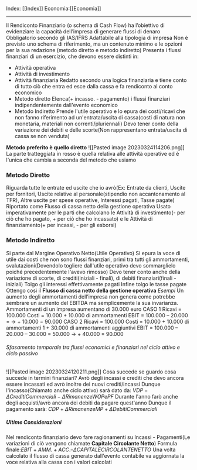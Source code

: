 Index: [[Index]]
Economia:[[Economia]]

---
Il Rendiconto Finanziario (o schema di Cash Flow) ha l’obiettivo di evidenziare la capacità dell’impresa di generare flussi di denaro
Obbligatorio secondo gli IAS/IFRS
Adattabile alla tipologia di impresa
Non è previsto uno schema di riferimento, ma un contenuto minimo e le opzioni per la sua redazione (metodo diretto e metodo indiretto) 
Presenta i flussi finanziari di un esercizio, che devono essere distinti in: 
- Attività operativa 
- Attività di investimento 
-  Attività finanziaria
Redatto secondo una logica finanziaria e tiene conto di tutto ciò che entra ed esce dalla cassa e fa rendiconto al conto economico
- Metodo diretto
	Elenca(+ incasso. - pagamento) i flussi finanziari indipendentemente dall'evento economico
- Metodo Indiretto
	Prende l'utile operativo e lo epura dei costi/ricavi che non fanno riferimento ad un'entrata/uscita di cassa(costi di natura non monetaria, materiali non correnti/pluriennali)
	Devo tener conto della variazione dei debiti e delle scorte(Non rappresentano entrata/uscita di cassa se non venduta)

**Metodo preferito è quello diretto**
![[Pasted image 20230324114206.png]]
La parte tratteggiata in rosso è quella relativa alle attività operative ed è l'unica che cambia a seconda del metodo che usiamo
### Metodo Diretto
Riguarda tutte le entrate ed uscite che io avrò(Ex: Entrate da clienti, Uscite per fornitori, Uscite relative al personale(stipendio non accantonamento al TFR), Altre uscite per spese operative, Interessi pagati, Tasse pagate)
Riportato come Flusso di cassa netto della gestione operativa
Usato imperativamente per le parti che calcolano le Attività di investimento(- per ciò che ho pagato, + per ciò che ho incassato) e le Attività di finanziamento(+ per incassi, - per gli esborsi)
### Metodo Indiretto
Si parte dal Margine Operativo Netto(Utile Operativo)
Si epura la voce di utile dai costi che non sono flussi finanziari, primi tra tutti gli ammortamenti, svalutazioni(Dovendolo togliere dall'utile operativo devo sommarglielo poiché precedentemente l'avevo rimosso)
Devo tener conto anche della variazione di scorte, di crediti(iniziali - finali), di debiti finanziari(finali - iniziali)
Tolgo gli interessi effettivamente pagati
Infine tolgo le tasse pagate
Ottengo così il **Flusso di cassa netto della gestione operativa**
*Esempi*
Un aumento degli ammortamenti dell’impresa non genera come potrebbe sembrare un aumento del EBITDA ma semplicemente la sua invarianza.
Ammortamenti di un impresa aumentano di 30.000 euro
CASO 1
Ricavi = 100.000 Costi = 10.000 + 10.000 di ammortamenti 
EBIT = 100.000 – 20.000 = $\rightarrow$ + 10.000 = 90.000
CASO 2 
Ricavi = 100.000 Costi = 10.000 + 10.000 di ammortamenti 1 + 30.000 di ammortamenti aggiuntivi
EBIT = 100.000 – 20.000 – 30.000 = 50.000 $\rightarrow$ + 40.000 = 90.000
###### Sfasamento temporale tra flussi economici e finanziari nel ciclo attivo e ciclo passivo
![[Pasted image 20230324120211.png]]
Cosa succede se guardo cosa succede in termini finanziari?
Avrò degli incassi e crediti che devo ancora essere incassati ed avrò inoltre dei nuovi crediti/incassi 
Dunque l'incasso(Chiamato anche ciclo attivo) sarà dato da: 
	$VDP - \Delta CreditiCommerciali - \Delta RimanenzeWOPePF$
Durante l'anno farò anche degli acquisti/avrò ancora dei debiti da pagare quest'anno
Dunque il pagamento sarà:
$CDP + \Delta RimanenzeMP + \Delta DebitiCommerciali$
##### Ultime Considerazioni
Nel rendiconto finanziario devo fare ragionamenti su Incassi - Pagamenti(Le variazioni di ciò vengono chiamate **Capitale Circolante Netto**)
Formula finale:$EBIT + AMM. + ACC. – \Delta CAPITALE CIRCOLANTE NETTO$
Una volta calcolato il flusso di cassa generato dall'evento contabile va aggiornata la voce relativa alla cassa con i valori calcolati
